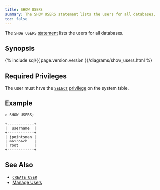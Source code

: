 ```yaml
---
title: SHOW USERS
summary: The SHOW USERS statement lists the users for all databases.
toc: false
---
```


The `SHOW USERS` [statement](sql-statements.html) lists the users for all databases.

<div id="toc"></div>

## Synopsis

<div>
{% include sql/{{ page.version.version }}/diagrams/show_users.html %}
</div>

## Required Privileges

The user must have the [`SELECT`](select-clause.html) [privilege](privileges.html) on the system table.

## Example

~~~ sql
> SHOW USERS;
~~~

~~~
+------------+
|  username  |
+------------+
| jpointsman |
| maxroach   |
| root       |
+------------+
~~~

## See Also

- [`CREATE USER`](create-user.html)
- [Manage Users](create-and-manage-users.html)
